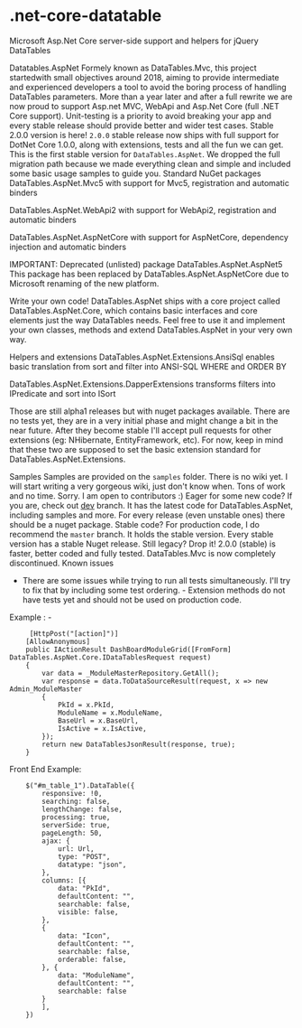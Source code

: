 # .net-core-datatable
Microsoft Asp.Net Core server-side support and helpers for jQuery DataTables

Datatables.AspNet
Formely known as DataTables.Mvc, this project startedwith small objectives around 2018, aiming to provide intermediate and experienced developers a tool to avoid the boring process of handling DataTables parameters.
More than a year later and after a full rewrite we are now proud to support Asp.net MVC, WebApi and Asp.Net Core (full .NET Core support).
Unit-testing is a priority to avoid breaking your app and every stable release should provide better and wider test cases.
Stable 2.0.0 version is here!
`2.0.0` stable release now ships with full support for DotNet Core 1.0.0, along with extensions, tests and all the fun we can get. This is the first stable version for `DataTables.AspNet`. We dropped the full migration path because we made everything clean and simple and included some basic usage samples to guide you.
Standard NuGet packages
DataTables.AspNet.Mvc5 with support for Mvc5, registration and automatic binders

DataTables.AspNet.WebApi2 with support for WebApi2, registration and automatic binders

DataTables.AspNet.AspNetCore with support for AspNetCore, dependency injection and automatic binders

IMPORTANT: Deprecated (unlisted) package
DataTables.AspNet.AspNet5
This package has been replaced by DataTables.AspNet.AspNetCore due to Microsoft renaming of the new platform.

Write your own code!
DataTables.AspNet ships with a core project called DataTables.AspNet.Core, which contains basic interfaces and core elements just the way DataTables needs.
Feel free to use it and implement your own classes, methods and extend DataTables.AspNet in your very own way.

Helpers and extensions
DataTables.AspNet.Extensions.AnsiSql enables basic translation from sort and filter into ANSI-SQL WHERE and ORDER BY

DataTables.AspNet.Extensions.DapperExtensions transforms filters into IPredicate and sort into ISort

Those are still alpha1 releases but with nuget packages available. There are no tests yet, they are in a very initial phase and might change a bit in the near future. After they become stable I'll accept pull requests for other extensions (eg: NHibernate, EntityFramework, etc). For now, keep in mind that these two are supposed to set the basic extension standard for DataTables.AspNet.Extensions.

Samples
Samples are provided on the `samples` folder.
There is no wiki yet. I will start writing a very gorgeous wiki, just don't know when. Tons of work and no time. Sorry. I am open to contributors :)
Eager for some new code?
If you are, check out [dev](https://github.com/ghadage70/.net-core-datatable.git) branch. It has the latest code for DataTables.AspNet, including samples and more.
For every release (even unstable ones) there should be a nuget package.
Stable code?
For production code, I do recommend the `master` branch. It holds the stable version. Every stable version has a stable Nuget release.
Still legacy?
Drop it!
2.0.0 (stable) is faster, better coded and fully tested. DataTables.Mvc is now completely discontinued.
Known issues
- There are some issues while trying to run all tests simultaneously. I'll try to fix that by including some test ordering. - Extension methods do not have tests yet and should not be used on production code.

 Example : -


         [HttpPost("[action]")]
        [AllowAnonymous]
        public IActionResult DashBoardModuleGrid([FromForm] DataTables.AspNet.Core.IDataTablesRequest request)
        {
            var data = _ModuleMasterRepository.GetAll();
            var response = data.ToDataSourceResult(request, x => new Admin_ModuleMaster
            {
                PkId = x.PkId,
                ModuleName = x.ModuleName,
                BaseUrl = x.BaseUrl,
                IsActive = x.IsActive,
            });
            return new DataTablesJsonResult(response, true);
        }

Front End Example:

        $("#m_table_1").DataTable({
            responsive: !0,
            searching: false,
            lengthChange: false,
            processing: true,
            serverSide: true,
            pageLength: 50,
            ajax: {
                url: Url,
                type: "POST",
                datatype: "json",
            },
            columns: [{
                data: "PkId",
                defaultContent: "",
                searchable: false,
                visible: false,
            },
            {
                data: "Icon",
                defaultContent: "",
                searchable: false,
                orderable: false,
            }, {
                data: "ModuleName",
                defaultContent: "",
                searchable: false
            }
            ],
        })
    
